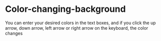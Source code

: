 # Color-changing-background
You can enter your desired colors in the text boxes, and if you click the up arrow, down arrow, left arrow or right arrow on the keyboard, the color changes
